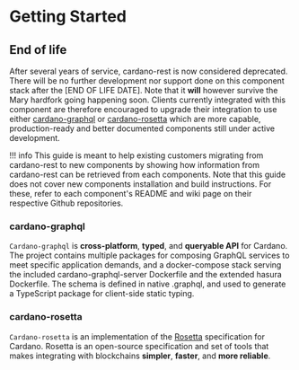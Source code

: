 # Getting Started

## End of life

After several years of service, cardano-rest is now considered deprecated. There will be no further development nor support done on this component stack after the [END OF LIFE DATE].
Note that it **will** however survive the Mary hardfork going happening soon. Clients currently integrated with this component are therefore encouraged to upgrade their integration to
use either [cardano-graphql](https://github.com/input-output-hk/cardano-graphql) or [cardano-rosetta](https://github.com/input-output-hk/cardano-rosetta) which are more capable,
production-ready and better documented components still under active development.

!!! info
    This guide is meant to help existing customers migrating from cardano-rest to new components by showing how information from cardano-rest can be retrieved from each components. Note that
    this guide does not cover new components installation and build instructions. For these, refer to each component's README and wiki page on their respective Github repositories.

### cardano-graphql

`Cardano-graphql` is **cross-platform**, **typed**, and **queryable API** for Cardano. The project contains multiple packages for composing GraphQL services to meet specific application demands, and a docker-compose stack serving the included cardano-graphql-server Dockerfile and the extended hasura Dockerfile. The schema is defined in native .graphql, and used to generate a TypeScript package for client-side static typing.

### cardano-rosetta

`Cardano-rosetta` is an implementation of the [Rosetta](https://www.rosetta-api.org/docs/1.4.4/welcome.html) specification for Cardano. Rosetta is an open-source specification and set of tools that makes integrating with blockchains **simpler**, **faster**, and **more reliable**.

